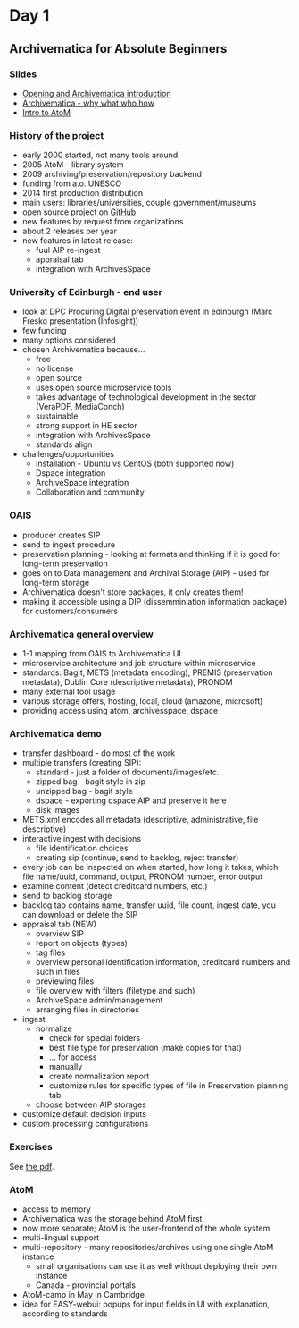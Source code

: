 Day 1
=====

Archivematica for Absolute Beginners
------------------------------------

### Slides
* [Opening and Archivematica introduction](slides/Opening%20slides%20and%20Archivematica%20introduction.pdf)
* [Archivematica - why what who how](slides/Archivematica%20-%20why%20what%20who%20how.pdf)
* [Intro to AtoM](slides/Intro%20to%20AtoM.pdf)

### History of the project
* early 2000 started, not many tools around
* 2005 AtoM - library system
* 2009 archiving/preservation/repository backend
* funding from a.o. UNESCO
* 2014 first production distribution
* main users: libraries/universities, couple government/museums
* open source project on [GitHub](https://github.com/artefactual/archivematica)
* new features by request from organizations
* about 2 releases per year
* new features in latest release:
    * fuul AIP re-ingest
    * appraisal tab
    * integration with ArchivesSpace

### University of Edinburgh - end user
* look at DPC Procuring Digital preservation event in edinburgh (Marc Fresko presentation (Infosight))
* few funding
* many options considered
* chosen Archivematica because...
    * free
    * no license
    * open source
    * uses open source microservice tools
    * takes advantage of technological development in the sector (VeraPDF, MediaConch)
    * sustainable
    * strong support in HE sector
    * integration with ArchivesSpace
    * standards align
* challenges/opportunities
    * installation - Ubuntu vs CentOS (both supported now)
    * Dspace integration
    * ArchiveSpace integration
    * Collaboration and community

### OAIS
* producer creates SIP
* send to ingest procedure
* preservation planning - looking at formats and thinking if it is good for long-term preservation
* goes on to Data management and Archival Storage (AIP) - used for long-term storage
* Archivematica doesn't store packages, it only creates them!
* making it accessible using a DIP (dissemminiation information package) for customers/consumers

### Archivematica general overview
* 1-1 mapping from OAIS to Archivematica UI
* microservice architecture and job structure within microservice
* standards: BagIt, METS (metadata encoding), PREMIS (preservation metadata), Dublin Core (descriptive metadata), PRONOM
* many external tool usage
* various storage offers, hosting, local, cloud (amazone, microsoft)
* providing access using atom, archivesspace, dspace

### Archivematica demo
* transfer dashboard - do most of the work
* multiple transfers (creating SIP):
    * standard - just a folder of documents/images/etc.
    * zipped bag - bagit style in zip
    * unzipped bag - bagit style
    * dspace - exporting dspace AIP and preserve it here
    * disk images
* METS.xml encodes all metadata (descriptive, administrative, file descriptive)
* interactive ingest with decisions
    * file identification choices
    * creating sip (continue, send to backlog, reject transfer)
* every job can be inspected on when started, how long it takes, which file name/uuid, command, output, PRONOM number, error output
* examine content (detect creditcard numbers, etc.)
* send to backlog storage
* backlog tab contains name, transfer uuid, file count, ingest date, you can download or delete the SIP
* appraisal tab (NEW)
    * overview SIP
    * report on objects (types)
    * tag files
    * overview personal identification information, creditcard numbers and such in files
    * previewing files
    * file overview with filters (filetype and such)
    * ArchiveSpace admin/management
    * arranging files in directories
* ingest
    * normalize
        * check for special folders
        * best file type for preservation (make copies for that)
        * ... for access
        * manually
        * create normalization report
        * customize rules for specific types of file in Preservation planning tab
    * choose between AIP storages
* customize default decision inputs
* custom processing configurations

### Exercises
See [the pdf](/Archivematica-exercises.pdf).

### AtoM
* access to memory
* Archivematica was the storage behind AtoM first
* now more separate; AtoM is the user-frontend of the whole system
* multi-lingual support
* multi-repository - many repositories/archives using one single AtoM instance
    * small organisations can use it as well without deploying their own instance
    * Canada - provincial portals
* AtoM-camp in May in Cambridge
* idea for EASY-webui: popups for input fields in UI with explanation, according to standards
